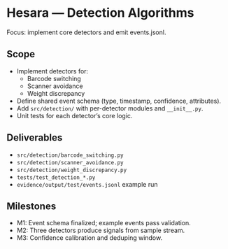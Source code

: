 # Hesara — Detection Algorithms

Focus: implement core detectors and emit events.jsonl.

## Scope
- Implement detectors for:
  - Barcode switching
  - Scanner avoidance
  - Weight discrepancy
- Define shared event schema (type, timestamp, confidence, attributes).
- Add `src/detection/` with per-detector modules and `__init__.py`.
- Unit tests for each detector’s core logic.

## Deliverables
- `src/detection/barcode_switching.py`
- `src/detection/scanner_avoidance.py`
- `src/detection/weight_discrepancy.py`
- `tests/test_detection_*.py`
- `evidence/output/test/events.jsonl` example run

## Milestones
- M1: Event schema finalized; example events pass validation.
- M2: Three detectors produce signals from sample stream.
- M3: Confidence calibration and deduping window.
